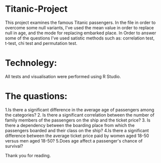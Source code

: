 # Titanic-Project

This project examines the famous Titanic passengers.
 In the file in order to overcome some null variants, I've used the mean value in order to replace null in age, and the mode for replacing embarked place. 
 In Order to answer some of the questions I've used satistic methods such as: correlation test, t-test, chi test and permutation test.


# Technolegy:
All tests and visualisation were performed using R Studio.

# The quastions:
1.Is there a significant difference in the average age of passengers among the categories?
2. Is there a significant correlation between the number of family members of the passengers on the ship and the ticket price?
3. Is there a dependency between the boarding place from which the passengers boarded and their class on the ship?
4.Is there a significant difference between the average ticket price paid by women aged 18-50 versus men aged 18-50?
5.Does age affect a passenger's chance of survival?


Thank you for reading.
